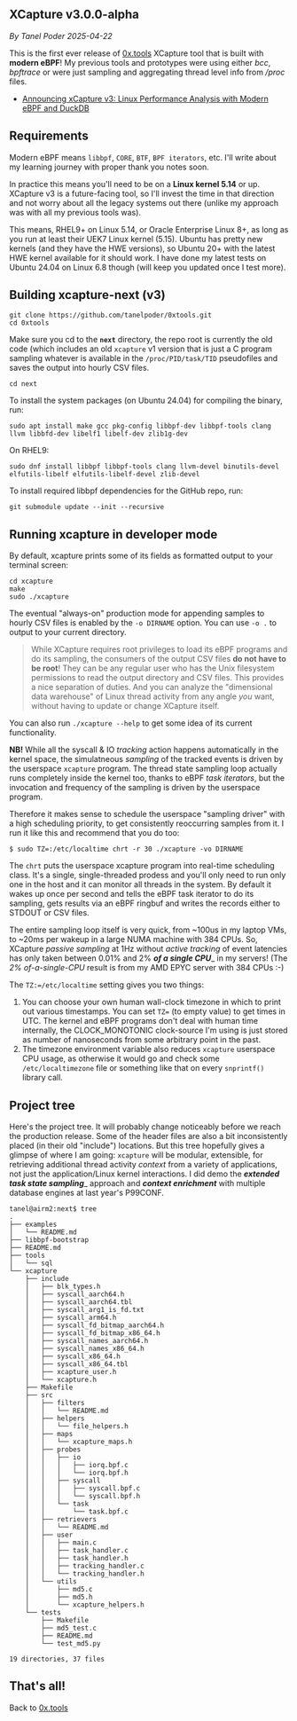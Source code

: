 ## XCapture v3.0.0-alpha
_By Tanel Poder_
_2025-04-22_

This is the first ever release of [0x.tools](https://0x.tools) XCapture tool that is built with **modern eBPF**! My previous tools and prototypes were using either _bcc_, _bpftrace_ or were just sampling and aggregating thread level info from _/proc_ files.

* [Announcing xCapture v3: Linux Performance Analysis with Modern eBPF and DuckDB](https://tanelpoder.com/posts/xcapture-v3-alpha-ebpf-performance-analysis-with-duckdb/)

## Requirements

Modern eBPF means `libbpf`, `CORE`, `BTF`, `BPF iterators`, etc. I'll write about my learning journey with proper thank you notes soon.

In practice this means you'll need to be on a **Linux kernel 5.14** or up. XCapture v3 is a future-facing tool, so I'll invest the time in that direction and not worry about all the legacy systems out there (unlike my approach was with all my previous tools was).

This means, RHEL9+ on Linux 5.14, or Oracle Enterprise Linux 8+, as long as you run at least their UEK7 Linux kernel (5.15). Ubuntu has pretty new kernels (and they have the HWE versions), so Ubuntu 20+ with the latest HWE kernel available for it should work. I have done my latest tests on Ubuntu 24.04 on Linux 6.8 though (will keep you updated once I test more).

## Building xcapture-next (v3)

```
git clone https://github.com/tanelpoder/0xtools.git
cd 0xtools
```

Make sure you cd to the **`next`** directory, the repo root is currently the old code (which includes an old `xcapture` v1 version that is just a C program sampling whatever is available in the `/proc/PID/task/TID` pseudofiles and saves the output into hourly CSV files.

```
cd next
```

To install the system packages (on Ubuntu 24.04) for compiling the binary, run:

```
sudo apt install make gcc pkg-config libbpf-dev libbpf-tools clang llvm libbfd-dev libelf1 libelf-dev zlib1g-dev
```

On RHEL9:

```
sudo dnf install libbpf libbpf-tools clang llvm-devel binutils-devel elfutils-libelf elfutils-libelf-devel zlib-devel

```


To install required libbpf dependencies for the GitHub repo, run:

```
git submodule update --init --recursive
```

## Running xcapture in developer mode

By default, xcapture prints some of its fields as formatted output to your terminal screen:


```
cd xcapture
make
sudo ./xcapture
```

The eventual "always-on" production mode for appending samples to hourly CSV files is enabled by the `-o DIRNAME` option. You can use `-o .` to output to your current directory.

> While XCapture requires root privileges to load its eBPF programs and do its sampling, the consumers of the output CSV files **do not have to be root**! They can be any regular user who has the Unix filesystem permissions to read the output directory and CSV files. This provides a nice separation of duties. And you can analyze the "dimensional data warehouse" of Linux thread activity from any angle _you_ want, without having to update or change XCapture itself.

You can also run `./xcapture --help` to get some idea of its current functionality.

**NB!** While all the syscall & IO _tracking_ action happens automatically in the kernel space, the simulatneous _sampling_ of the tracked events is driven by the userspace `xcapture` program. The thread state sampling loop actually runs completely inside the kernel too, thanks to eBPF _task iterators_, but the invocation and frequency of the sampling is driven by the userspace program.

Therefore it makes sense to schedule the userspace "sampling driver" with a high scheduling priority, to get consistently reoccurring samples from it. I run it like this and recommend that you do too:

```
$ sudo TZ=:/etc/localtime chrt -r 30 ./xcapture -vo DIRNAME

```

The `chrt` puts the userspace xcapture program into real-time scheduling class. It's a single, single-threaded prodess and you'll only need to run only one in the host and it can monitor all threads in the system. By default it wakes up once per second and tells the eBPF task iterator to do its sampling, gets results via an eBPF ringbuf and writes the records either to STDOUT or CSV files.

The entire sampling loop itself is very quick, from ~100us in my laptop VMs, to ~20ms per wakeup in a large NUMA machine with 384 CPUs. So, XCapture _passive sampling_ at 1Hz without _active tracking_ of event latencies has only taken between 0.01% and 2% _**of a single CPU**__ in my servers! (The _2% of-a-single-CPU_ result is from my AMD EPYC server with 384 CPUs :-)

The `TZ:=/etc/localtime` setting gives you two things:

1) You can choose your own human wall-clock timezone in which to print out various timestamps. You can set `TZ=` (to empty value) to get times in UTC. The kernel and eBPF programs don't deal with human time internally, the CLOCK\_MONOTONIC clock-source I'm using is just stored as number of nanoseconds from some arbitrary point in the past.
2) The timezone environment variable also reduces `xcapture` userspace CPU usage, as otherwise it would go and check some `/etc/localtimezone` file or something like that on every `snprintf()` library call.

## Project tree

Here's the project tree. It will probably change noticeably before we reach the production release. Some of the header files are also a bit inconsistently placed (in their old "include") locations. But this tree hopefully gives a glimpse of where I am going: `xcapture` will be modular, extensible, for retrieving additional thread activity _context_ from a variety of applications, not just the application/Linux kernel interactions. I did demo the _**extended task state sampling**__ approach and _**context enrichment**_ with multiple database engines at last year's P99CONF.

```
tanel@airm2:next$ tree
.
├── examples
│   └── README.md
├── libbpf-bootstrap
├── README.md
├── tools
│   └── sql
└── xcapture
    ├── include
    │   ├── blk_types.h
    │   ├── syscall_aarch64.h
    │   ├── syscall_aarch64.tbl
    │   ├── syscall_arg1_is_fd.txt
    │   ├── syscall_arm64.h
    │   ├── syscall_fd_bitmap_aarch64.h
    │   ├── syscall_fd_bitmap_x86_64.h
    │   ├── syscall_names_aarch64.h
    │   ├── syscall_names_x86_64.h
    │   ├── syscall_x86_64.h
    │   ├── syscall_x86_64.tbl
    │   ├── xcapture_user.h
    │   └── xcapture.h
    ├── Makefile
    ├── src
    │   ├── filters
    │   │   └── README.md
    │   ├── helpers
    │   │   └── file_helpers.h
    │   ├── maps
    │   │   └── xcapture_maps.h
    │   ├── probes
    │   │   ├── io
    │   │   │   ├── iorq.bpf.c
    │   │   │   └── iorq.bpf.h
    │   │   ├── syscall
    │   │   │   ├── syscall.bpf.c
    │   │   │   └── syscall.bpf.h
    │   │   └── task
    │   │       └── task.bpf.c
    │   ├── retrievers
    │   │   └── README.md
    │   ├── user
    │   │   ├── main.c
    │   │   ├── task_handler.c
    │   │   ├── task_handler.h
    │   │   ├── tracking_handler.c
    │   │   └── tracking_handler.h
    │   └── utils
    │       ├── md5.c
    │       ├── md5.h
    │       └── xcapture_helpers.h
    └── tests
        ├── Makefile
        ├── md5_test.c
        ├── README.md
        └── test_md5.py

19 directories, 37 files
```

## That's all!

Back to [0x.tools](https://0x.tools)


